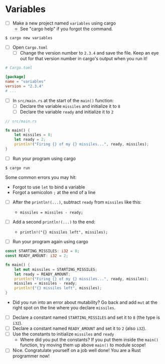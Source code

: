 # Variables

- [ ] Make a new project named `variables` using cargo
  - See "cargo help" if you forgot the command.

```shell
$ cargo new variables
```

- [ ] Open `Cargo.toml`
  - [ ] Change the version number to `2.3.4` and save the file.  Keep an eye out for that version number in cargo's output when you run it!
```toml
# Cargo.toml

[package]
name = "variables"
version = "2.3.4"
# ...
```

- [ ] In `src/main.rs` at the start of the `main()` function:
  - [ ] Declare the variable `missiles` and initialize it to `8`
  - [ ] Declare the variable `ready` and initialize it to `2`

```rust
// src/main.rs

fn main() {
    let missiles = 8;
    let ready = 2;
    println!("Firing {} of my {} missiles...", ready, missiles);
}

```

- [ ] Run your program using cargo

```shell
$ cargo run
```

 Some common errors you may hit:
  - Forgot to use `let` to bind a variable
  - Forgot a semicolon `;` at the end of a line

- [ ] After the `println!(...)`, subtract `ready` from `missiles` like this:
  - `missiles = missiles - ready;`
- [ ] Add a second `println!(...)` to the end:
  - `println!("{} missiles left", missiles);`
- [ ] Run your program again using cargo


```rust
const STARTING_MISSILES: i32 = 8;
const READY_AMOUNT: i32 = 2;

fn main() {
    let mut missiles = STARTING_MISSILES;
    let ready = READY_AMOUNT;
    println!("Firing {} of my {} missiles...", ready, missiles);
    missiles = missiles - ready;
    println!("{} missiles left", missiles);
}
```

  - Did you run into an error about mutability? Go back and add `mut` at the right spot on the line where you declare `missiles`.
- [ ] Declare a constant named `STARTING_MISSILES` and set it to `8` (the type is `i32`).
- [ ] Declare a constant named `READY_AMOUNT` and set it to `2` (also `i32`).
- [ ] Use the constants to initialize `missiles` and `ready`
  - Where did you put the constants?  If you put them inside the `main()` function, try moving them up above `main()` to module scope! 
- [ ] Nice. Congratulate yourself on a job well done!  You are a Rust programmer now!
